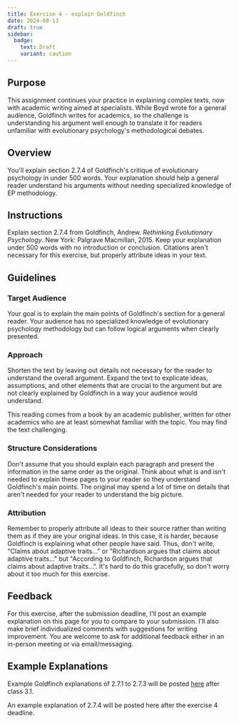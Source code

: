 ```yaml
---
title: Exercise 4 - explain Goldfinch
date: 2024-08-13
draft: true
sidebar:
  badge:
    text: Draft
    variant: caution
---
```


## Purpose

This assignment continues your practice in explaining complex texts, now with academic writing aimed at specialists. While Boyd wrote for a general audience, Goldfinch writes for academics, so the challenge is understanding his argument well enough to translate it for readers unfamiliar with evolutionary psychology's methodological debates.

## Overview

You'll explain section 2.7.4 of Goldfinch's critique of evolutionary psychology in under 500 words. Your explanation should help a general reader understand his arguments without needing specialized knowledge of EP methodology.

## Instructions

Explain section 2.7.4 from Goldfinch, Andrew. _Rethinking Evolutionary Psychology_. New York: Palgrave Macmillan, 2015. Keep your explanation under 500 words with no introduction or conclusion. Citations aren't necessary for this exercise, but properly attribute ideas in your text.

## Guidelines

### Target Audience

Your goal is to explain the main points of Goldfinch's section for a general reader. Your audience has no specialized knowledge of evolutionary psychology methodology but can follow logical arguments when clearly presented.

### Approach

Shorten the text by leaving out details not necessary for the reader to understand the overall argument. Expand the text to explicate ideas, assumptions, and other elements that are crucial to the argument but are not clearly explained by Goldfinch in a way your audience would understand.

This reading comes from a book by an academic publisher, written for other academics who are at least somewhat familiar with the topic. You may find the text challenging.

### Structure Considerations

Don't assume that you should explain each paragraph and present the information in the same order as the original. Think about what is and isn't needed to explain these pages to your reader so they understand Goldfinch's main points. The original may spend a lot of time on details that aren't needed for your reader to understand the big picture.

### Attribution

Remember to properly attribute all ideas to their source rather than writing them as if they are your original ideas. In this case, it is harder, because Goldfinch is explaining what other people have said. Thus, don't write, "Claims about adaptive traits..." or "Richardson argues that claims about adaptive traits..." but "According to Goldfinch, Richardson argues that claims about adaptive traits...". It's hard to do this gracefully, so don't worry about it too much for this exercise.

## Feedback

For this exercise, after the submission deadline, I'll post an example explanation on this page for you to compare to your submission. I'll also make brief individualized comments with suggestions for writing improvement. You are welcome to ask for additional feedback either in an in-person meeting or via email/messaging.

## Example Explanations

Example Goldfinch explanations of 2.7.1 to 2.7.3 will be posted [here](/course-ntw2029/hidden/exercise-examples/e04-eg-1-3) after class 3.1.

An example explanation of 2.7.4 will be posted here after the exercise 4 deadline.
